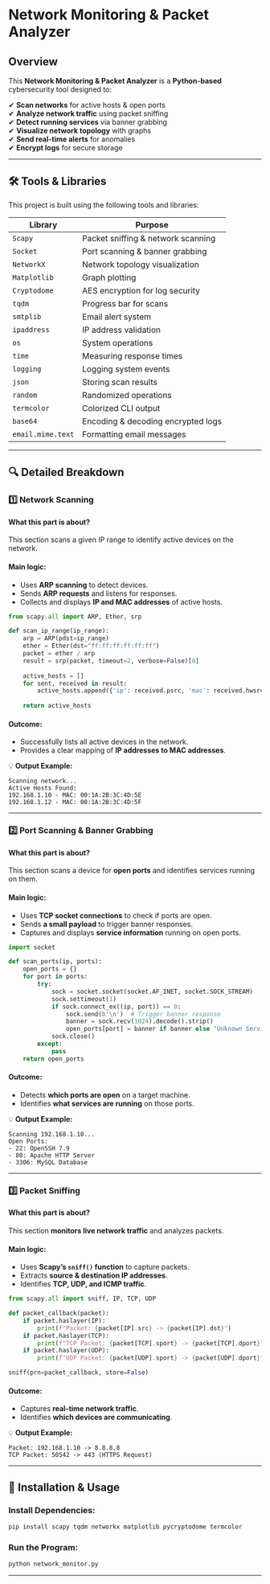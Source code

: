 # Network Monitoring & Packet Analyzer

## Overview
This **Network Monitoring & Packet Analyzer** is a **Python-based** cybersecurity tool designed to:

✔ **Scan networks** for active hosts & open ports  
✔ **Analyze network traffic** using packet sniffing  
✔ **Detect running services** via banner grabbing  
✔ **Visualize network topology** with graphs  
✔ **Send real-time alerts** for anomalies  
✔ **Encrypt logs** for secure storage  

---

## 🛠️ Tools & Libraries
This project is built using the following tools and libraries:

| **Library**  | **Purpose** |
|-------------|------------|
| `Scapy` | Packet sniffing & network scanning |
| `Socket` | Port scanning & banner grabbing |
| `NetworkX` | Network topology visualization |
| `Matplotlib` | Graph plotting |
| `Cryptodome` | AES encryption for log security |
| `tqdm` | Progress bar for scans |
| `smtplib` | Email alert system |
| `ipaddress` | IP address validation |
| `os` | System operations |
| `time` | Measuring response times |
| `logging` | Logging system events |
| `json` | Storing scan results |
| `random` | Randomized operations |
| `termcolor` | Colorized CLI output |
| `base64` | Encoding & decoding encrypted logs |
| `email.mime.text` | Formatting email messages |

---

## 🔍 Detailed Breakdown

### **1️⃣ Network Scanning**
#### **What this part is about?**
This section scans a given IP range to identify active devices on the network.

#### **Main logic:**
- Uses **ARP scanning** to detect devices.
- Sends **ARP requests** and listens for responses.
- Collects and displays **IP and MAC addresses** of active hosts.

```python
from scapy.all import ARP, Ether, srp

def scan_ip_range(ip_range):
    arp = ARP(pdst=ip_range)
    ether = Ether(dst="ff:ff:ff:ff:ff:ff")
    packet = ether / arp
    result = srp(packet, timeout=2, verbose=False)[0]
    
    active_hosts = []
    for sent, received in result:
        active_hosts.append({'ip': received.psrc, 'mac': received.hwsrc})
    
    return active_hosts
```

#### **Outcome:**
- Successfully lists all active devices in the network.
- Provides a clear mapping of **IP addresses to MAC addresses**.

💡 **Output Example:**
```
Scanning network...
Active Hosts Found:
192.168.1.10 - MAC: 00:1A:2B:3C:4D:5E
192.168.1.12 - MAC: 00:1A:2B:3C:4D:5F
```

---

### **2️⃣ Port Scanning & Banner Grabbing**
#### **What this part is about?**
This section scans a device for **open ports** and identifies services running on them.

#### **Main logic:**
- Uses **TCP socket connections** to check if ports are open.
- Sends **a small payload** to trigger banner responses.
- Captures and displays **service information** running on open ports.

```python
import socket

def scan_ports(ip, ports):
    open_ports = {}
    for port in ports:
        try:
            sock = socket.socket(socket.AF_INET, socket.SOCK_STREAM)
            sock.settimeout(1)
            if sock.connect_ex((ip, port)) == 0:
                sock.send(b'\n')  # Trigger banner response
                banner = sock.recv(1024).decode().strip()
                open_ports[port] = banner if banner else "Unknown Service"
            sock.close()
        except:
            pass
    return open_ports
```

#### **Outcome:**
- Detects **which ports are open** on a target machine.
- Identifies **what services are running** on those ports.

💡 **Output Example:**
```
Scanning 192.168.1.10...
Open Ports:
- 22: OpenSSH 7.9
- 80: Apache HTTP Server
- 3306: MySQL Database
```

---

### **3️⃣ Packet Sniffing**
#### **What this part is about?**
This section **monitors live network traffic** and analyzes packets.

#### **Main logic:**
- Uses **Scapy’s `sniff()` function** to capture packets.
- Extracts **source & destination IP addresses**.
- Identifies **TCP, UDP, and ICMP traffic**.

```python
from scapy.all import sniff, IP, TCP, UDP

def packet_callback(packet):
    if packet.haslayer(IP):
        print(f"Packet: {packet[IP].src} -> {packet[IP].dst}")
    if packet.haslayer(TCP):
        print(f"TCP Packet: {packet[TCP].sport} -> {packet[TCP].dport}")
    if packet.haslayer(UDP):
        print(f"UDP Packet: {packet[UDP].sport} -> {packet[UDP].dport}")

sniff(prn=packet_callback, store=False)
```

#### **Outcome:**
- Captures **real-time network traffic**.
- Identifies **which devices are communicating**.

💡 **Output Example:**
```
Packet: 192.168.1.10 -> 8.8.8.8
TCP Packet: 50542 -> 443 (HTTPS Request)
```

---

## 📌 Installation & Usage
### **Install Dependencies:**
```bash
pip install scapy tqdm networkx matplotlib pycryptodome termcolor
```

### **Run the Program:**
```bash
python network_monitor.py
```

---


